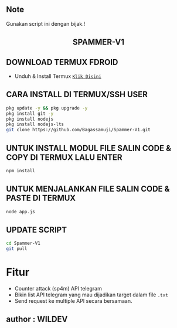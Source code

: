 ## Note
Gunakan script ini dengan bijak.!

<h2 align="center">SPAMMER-V1 </h2>


## DOWNLOAD TERMUX FDROID
* Unduh & Install Termux [`Klik Disini`](https://f-droid.org/repo/com.termux_118.apk)

## CARA INSTALL DI TERMUX/SSH USER
```bash
pkg update -y && pkg upgrade -y
pkg install git -y
pkg install nodejs
pkg install nodejs-lts
git clone https://github.com/Bagassamuji/Spammer-V1.git
```
## UNTUK INSTALL  MODUL FILE SALIN CODE & COPY DI TERMUX LALU ENTER
```bash
npm install
```
## UNTUK MENJALANKAN FILE SALIN CODE & PASTE DI TERMUX
```bash
node app.js
```
## UPDATE SCRIPT
```bash
cd Spammer-V1
git pull
```
# Fitur

- Counter attack (sp4m) API telegram
- Bikin list API telegram yang mau dijadikan target dalam file `.txt`
- Send request ke multiple API secara bersamaan.

## author : WILDEV
